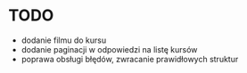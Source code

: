 # TODO
* dodanie filmu do kursu
* dodanie paginacji w odpowiedzi na listę kursów
* poprawa obsługi błędów, zwracanie prawidłowych struktur
